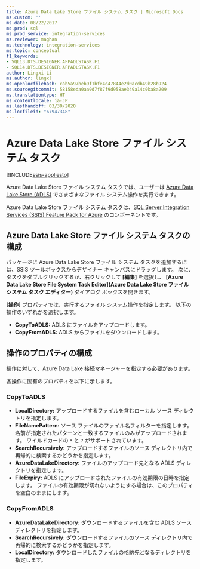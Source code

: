 ```yaml
---
title: Azure Data Lake Store ファイル システム タスク | Microsoft Docs
ms.custom: ''
ms.date: 08/22/2017
ms.prod: sql
ms.prod_service: integration-services
ms.reviewer: maghan
ms.technology: integration-services
ms.topic: conceptual
f1_keywords:
- SQL13.DTS.DESIGNER.AFPADLSTASK.F1
- SQL14.DTS.DESIGNER.AFPADLSTASK.F1
author: Lingxi-Li
ms.author: lingxl
ms.openlocfilehash: cab5a97beb9f1bfe4d47844e2d0acdb49b28b924
ms.sourcegitcommit: 58158eda0aa0d7f87f9d958ae349a14c0ba8a209
ms.translationtype: HT
ms.contentlocale: ja-JP
ms.lasthandoff: 03/30/2020
ms.locfileid: "67947348"
---
```

# <a name="azure-data-lake-store-file-system-task"></a>Azure Data Lake Store ファイル システム タスク

[!INCLUDE[ssis-appliesto](../../includes/ssis-appliesto-ssvrpluslinux-asdb-asdw-xxx.md)]



Azure Data Lake Store ファイル システム タスクでは、ユーザーは [Azure Data Lake Store (ADLS)](https://azure.microsoft.com/services/data-lake-store/) でさまざまなファイル システム操作を実行できます。

Azure Data Lake Store ファイル システム タスクは、[SQL Server Integration Services (SSIS) Feature Pack for Azure](../../integration-services/azure-feature-pack-for-integration-services-ssis.md) のコンポーネントです。

## <a name="configure-the-azure-data-lake-store-file-system-task"></a>Azure Data Lake Store ファイル システム タスクの構成

パッケージに Azure Data Lake Store ファイル システム タスクを追加するには、SSIS ツールボックスからデザイナー キャンバスにドラッグします。 次に、タスクをダブルクリックするか、右クリックして **[編集]** を選択し、 **[Azure Data Lake Store File System Task Editor]\(Azure Data Lake Store ファイル システム タスク エディター\)** ダイアログ ボックスを開きます。

**[操作]** プロパティでは、実行するファイル システム操作を指定します。 以下の操作のいずれかを選択します。

- **CopyToADLS:** ADLS にファイルをアップロードします。
- **CopyFromADLS:** ADLS からファイルをダウンロードします。

## <a name="configure-the-properties-for-the-operation"></a>操作のプロパティの構成
操作に対して、Azure Data Lake 接続マネージャーを指定する必要があります。

各操作に固有のプロパティを以下に示します。

### <a name="copytoadls"></a>CopyToADLS
- **LocalDirectory:** アップロードするファイルを含むローカル ソース ディレクトリを指定します。
- **FileNamePattern:** ソース ファイルのファイル名フィルターを指定します。 名前が指定されたパターンと一致するファイルのみがアップロードされます。 ワイルドカードの `*` と `?` がサポートされています。
- **SearchRecursively:** アップロードするファイルのソース ディレクトリ内で再帰的に検索するかどうかを指定します。
- **AzureDataLakeDirectory:** ファイルのアップロード先となる ADLS ディレクトリを指定します。
- **FileExpiry:** ADLS にアップロードされたファイルの有効期限の日時を指定します。 ファイルの有効期限が切れないようにする場合は、このプロパティを空白のままにします。

### <a name="copyfromadls"></a>CopyFromADLS
- **AzureDataLakeDirectory:** ダウンロードするファイルを含む ADLS ソース ディレクトリを指定します。
- **SearchRecursively:** ダウンロードするファイルのソース ディレクトリ内で再帰的に検索するかどうかを指定します。
- **LocalDirectory:** ダウンロードしたファイルの格納先となるディレクトリを指定します。
